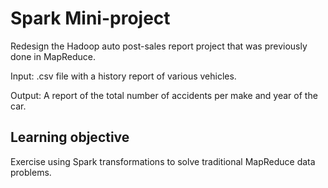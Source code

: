 # Spark Mini-project
Redesign the Hadoop auto post-sales report project that was previously done in MapReduce.

Input: .csv file with a history report of various vehicles.

Output: A report of the total number of accidents per make and year of the car.

## Learning objective
Exercise using Spark transformations to solve traditional MapReduce data problems.